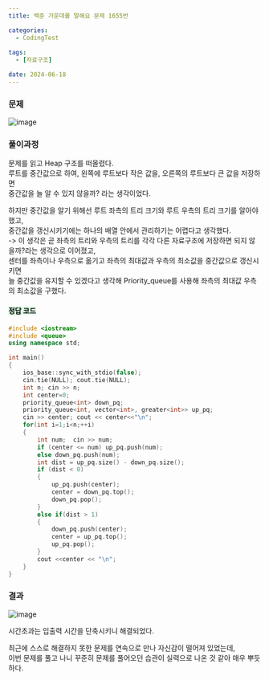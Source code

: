 ```yaml
---
title: 백준 가운데를 말해요 문제 1655번

categories:
  - CodingTest
 
tags:
  - [자료구조]

date: 2024-06-18
---
```


### 문제

![image](https://github.com/chodott/chodott.github.io/assets/89974193/285c4420-63f0-4e19-991c-7b14f7318567)


### 풀이과정 

문제를 읽고 Heap 구조를 떠올렸다. <br>
루트를 중간값으로 하여, 왼쪽에 루트보다 작은 값을, 오른쪽의 루트보다 큰 값을 저장하면<br> 중간값을 늘 알 수 있지 않을까? 라는 생각이었다. 

하지만 중간값을 알기 위해선 루트 좌측의 트리 크기와 루트 우측의 트리 크기를 알아야했고,<br>
중간값을 갱신시키기에는 하나의 배열 안에서 관리하기는 어렵다고 생각했다. <br>
-> 이 생각은 곧 좌측의 트리와 우측의 트리를 각각 다른 자료구조에 저장하면 되지 않을까?라는 생각으로 이어졌고, <br> 센터를 좌측이나 우측으로 옮기고 좌측의 최대값과 우측의 최소값을 중간값으로 갱신시키면 <br>
늘 중간값을 유지할 수 있겠다고 생각해 Priority_queue를 사용해 좌측의 최대값 우측의 최소값을 구했다.

  

#### <mark style = "background-color : #dcffe4">정답 코드 </mark>
```c++
#include <iostream>
#include <queue>
using namespace std;

int main()
{
	ios_base::sync_with_stdio(false);
	cin.tie(NULL); cout.tie(NULL);
	int n; cin >> n;
	int center=0;
	priority_queue<int> down_pq;
	priority_queue<int, vector<int>, greater<int>> up_pq;
	cin >> center; cout << center<<"\n";
	for(int i=1;i<n;++i)
	{
		int num;  cin >> num;
		if (center <= num) up_pq.push(num);
		else down_pq.push(num);
		int dist = up_pq.size() - down_pq.size();
		if (dist < 0)
		{
			up_pq.push(center);
			center = down_pq.top();
			down_pq.pop();
		}
		else if(dist > 1)
		{
			down_pq.push(center);
			center = up_pq.top();
			up_pq.pop();
		}
		cout <<center << "\n";
	}
}
```

### 결과
![image](https://github.com/chodott/chodott.github.io/assets/89974193/a1cd9923-20cb-4ea6-952f-fc823a988118)

시간초과는 입출력 시간을 단축시키니 해결되었다.

최근에 스스로 해결하지 못한 문제를 연속으로 만나 자신감이 떨어져 있었는데, <br>
이번 문제를 풀고 나니 꾸준히 문제를 풀어오던 습관이 실력으로 나온 것 같아 매우 뿌듯하다.